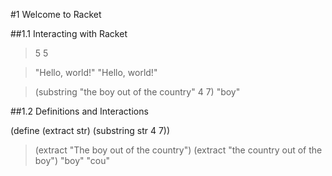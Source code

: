 #1 Welcome to Racket

##1.1 Interacting with Racket

> 5
5

> "Hello, world!"
"Hello, world!"

> (substring "the boy out of the country" 4 7)
"boy"

##1.2 Definitions and Interactions

 (define (extract str)
   (substring str 4 7)) 

> (extract "The boy out of the country")
> (extract "the country out of the boy")
"boy"
"cou"
